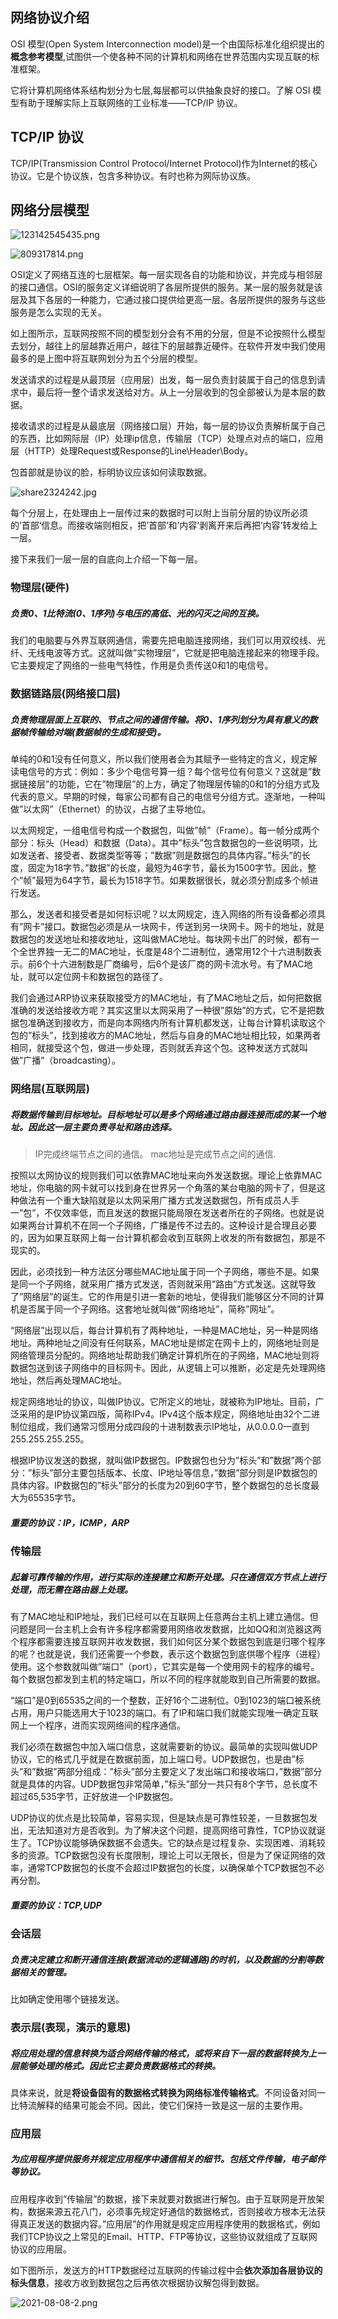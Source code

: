 ## 网络协议介绍

OSI 模型(Open System Interconnection model)是一个由国际标准化组织提出的**概念参考模型**,试图供一个使各种不同的计算机和网络在世界范围内实现互联的标准框架。

它将计算机网络体系结构划分为七层,每层都可以供抽象良好的接口。了解 OSI 模型有助于理解实际上互联网络的工业标准——TCP/IP 协议。

## TCP/IP 协议

TCP/IP(Transmission Control Protocol/Internet Protocol)作为Internet的核心协议。它是个协议族，包含多种协议。有时也称为网际协议族。

## 网络分层模型

![123142545435.png](https://pic.imgdb.cn/item/617576ba2ab3f51d9157b2f7.png)

![809317814.png](https://pic1.imgdb.cn/item/64435c510d2dde5777bd10a5.png)

OSI定义了网络互连的七层框架。每一层实现各自的功能和协议，并完成与相邻层的接口通信。OSI的服务定义详细说明了各层所提供的服务。某一层的服务就是该层及其下各层的一种能力，它通过接口提供给更高一层。各层所提供的服务与这些服务是怎么实现的无关。

如上图所示，互联网按照不同的模型划分会有不用的分层，但是不论按照什么模型去划分，越往上的层越靠近用户，越往下的层越靠近硬件。在软件开发中我们使用最多的是上图中将互联网划分为五个分层的模型。

发送请求的过程是从最顶层（应用层）出发，每一层负责封装属于自己的信息到请求中，最后将一整个请求发送给对方。从上一分层收到的包全部被认为是本层的数据。

接收请求的过程是从最底层（网络接口层）开始，每一层的协议负责解析属于自己的东西，比如网际层（IP）处理ip信息，传输层（TCP）处理点对点的端口，应用层（HTTP）处理Request或Response的Line\Header\Body。

包首部就是协议的脸，标明协议应该如何读取数据。

![share2324242.jpg](https://pic.imgdb.cn/item/61751dfb2ab3f51d910ce1d6.jpg)

每个分层上，在处理由上一层传过来的数据时可以附上当前分层的协议所必须的’首部‘信息。而接收端则相反，把’首部‘和’内容‘剥离开来后再把’内容‘转发给上一层。

接下来我们一层一层的自底向上介绍一下每一层。

### 物理层(硬件)
##### 负责0、1比特流(0、1序列)与电压的高低、光的闪灭之间的互换。

我们的电脑要与外界互联网通信，需要先把电脑连接网络，我们可以用双绞线、光纤、无线电波等方式。这就叫做”实物理层”，它就是把电脑连接起来的物理手段。它主要规定了网络的一些电气特性，作用是负责传送0和1的电信号。

### 数据链路层(网络接口层)
##### 负责物理层面上互联的、节点之间的通信传输。将0、1序列划分为具有意义的数据帧传输给对端(数据帧的生成和接受)。
单纯的0和1没有任何意义，所以我们使用者会为其赋予一些特定的含义，规定解读电信号的方式：例如：多少个电信号算一组？每个信号位有何意义？这就是”数据链接层”的功能，它在”物理层”的上方，确定了物理层传输的0和1的分组方式及代表的意义。早期的时候，每家公司都有自己的电信号分组方式。逐渐地，一种叫做”以太网”（Ethernet）的协议，占据了主导地位。

以太网规定，一组电信号构成一个数据包，叫做”帧”（Frame）。每一帧分成两个部分：标头（Head）和数据（Data）。其中”标头”包含数据包的一些说明项，比如发送者、接受者、数据类型等等；”数据”则是数据包的具体内容。”标头”的长度，固定为18字节。”数据”的长度，最短为46字节，最长为1500字节。因此，整个”帧”最短为64字节，最长为1518字节。如果数据很长，就必须分割成多个帧进行发送。

那么，发送者和接受者是如何标识呢？以太网规定，连入网络的所有设备都必须具有”网卡”接口。数据包必须是从一块网卡，传送到另一块网卡。网卡的地址，就是数据包的发送地址和接收地址，这叫做MAC地址。每块网卡出厂的时候，都有一个全世界独一无二的MAC地址，长度是48个二进制位，通常用12个十六进制数表示。前6个十六进制数是厂商编号，后6个是该厂商的网卡流水号。有了MAC地址，就可以定位网卡和数据包的路径了。

我们会通过ARP协议来获取接受方的MAC地址，有了MAC地址之后，如何把数据准确的发送给接收方呢？其实这里以太网采用了一种很”原始”的方式，它不是把数据包准确送到接收方，而是向本网络内所有计算机都发送，让每台计算机读取这个包的”标头”，找到接收方的MAC地址，然后与自身的MAC地址相比较，如果两者相同，就接受这个包，做进一步处理，否则就丢弃这个包。这种发送方式就叫做”广播”（broadcasting）。

### 网络层(互联网层)
##### 将数据传输到目标地址。目标地址可以是多个网络通过路由器连接而成的某一个地址。因此这一层主要负责寻址和路由选择。

> IP完成终端节点之间的通信。
> mac地址是完成节点之间的通信.

按照以太网协议的规则我们可以依靠MAC地址来向外发送数据。理论上依靠MAC地址，你电脑的网卡就可以找到身在世界另一个角落的某台电脑的网卡了，但是这种做法有一个重大缺陷就是以太网采用广播方式发送数据包，所有成员人手一”包”，不仅效率低，而且发送的数据只能局限在发送者所在的子网络。也就是说如果两台计算机不在同一个子网络，广播是传不过去的。这种设计是合理且必要的，因为如果互联网上每一台计算机都会收到互联网上收发的所有数据包，那是不现实的。

因此，必须找到一种方法区分哪些MAC地址属于同一个子网络，哪些不是。如果是同一个子网络，就采用广播方式发送，否则就采用”路由”方式发送。这就导致了”网络层”的诞生。它的作用是引进一套新的地址，使得我们能够区分不同的计算机是否属于同一个子网络。这套地址就叫做”网络地址”，简称”网址”。

“网络层”出现以后，每台计算机有了两种地址，一种是MAC地址，另一种是网络地址。两种地址之间没有任何联系，MAC地址是绑定在网卡上的，网络地址则是网络管理员分配的。网络地址帮助我们确定计算机所在的子网络，MAC地址则将数据包送到该子网络中的目标网卡。因此，从逻辑上可以推断，必定是先处理网络地址，然后再处理MAC地址。

规定网络地址的协议，叫做IP协议。它所定义的地址，就被称为IP地址。目前，广泛采用的是IP协议第四版，简称IPv4。IPv4这个版本规定，网络地址由32个二进制位组成，我们通常习惯用分成四段的十进制数表示IP地址，从0.0.0.0一直到255.255.255.255。

根据IP协议发送的数据，就叫做IP数据包。IP数据包也分为”标头”和”数据”两个部分：”标头”部分主要包括版本、长度、IP地址等信息，”数据”部分则是IP数据包的具体内容。IP数据包的”标头”部分的长度为20到60字节，整个数据包的总长度最大为65535字节。

##### 重要的协议：IP，ICMP，ARP

### 传输层
##### 起着可靠传输的作用，进行实际的连接建立和断开处理。只在通信双方节点上进行处理，而无需在路由器上处理。

有了MAC地址和IP地址，我们已经可以在互联网上任意两台主机上建立通信。但问题是同一台主机上会有许多程序都需要用网络收发数据，比如QQ和浏览器这两个程序都需要连接互联网并收发数据，我们如何区分某个数据包到底是归哪个程序的呢？也就是说，我们还需要一个参数，表示这个数据包到底供哪个程序（进程）使用。这个参数就叫做”端口”（port），它其实是每一个使用网卡的程序的编号。每个数据包都发到主机的特定端口，所以不同的程序就能取到自己所需要的数据。

“端口”是0到65535之间的一个整数，正好16个二进制位。0到1023的端口被系统占用，用户只能选用大于1023的端口。有了IP和端口我们就能实现唯一确定互联网上一个程序，进而实现网络间的程序通信。

我们必须在数据包中加入端口信息，这就需要新的协议。最简单的实现叫做UDP协议，它的格式几乎就是在数据前面，加上端口号。UDP数据包，也是由”标头”和”数据”两部分组成：”标头”部分主要定义了发出端口和接收端口，”数据”部分就是具体的内容。UDP数据包非常简单，”标头”部分一共只有8个字节，总长度不超过65,535字节，正好放进一个IP数据包。

UDP协议的优点是比较简单，容易实现，但是缺点是可靠性较差，一旦数据包发出，无法知道对方是否收到。为了解决这个问题，提高网络可靠性，TCP协议就诞生了。TCP协议能够确保数据不会遗失。它的缺点是过程复杂、实现困难、消耗较多的资源。TCP数据包没有长度限制，理论上可以无限长，但是为了保证网络的效率，通常TCP数据包的长度不会超过IP数据包的长度，以确保单个TCP数据包不必再分割。

##### 重要的协议：TCP,UDP

### 会话层
##### 负责决定建立和断开通信连接(数据流动的逻辑通路)的时机，以及数据的分割等数据相关的管理。
比如确定使用哪个链接发送。


### 表示层(表现，演示的意思)
##### 将应用处理的信息转换为适合网络传输的格式，或将来自下一层的数据转换为上一层能够处理的格式。因此它主要负责数据格式的转换。

具体来说，就是**将设备固有的数据格式转换为网络标准传输格式**。不同设备对同一比特流解释的结果可能会不同。因此，使它们保持一致是这一层的主要作用。

### 应用层
##### 为应用程序提供服务并规定应用程序中通信相关的细节。包括文件传输，电子邮件等协议。

应用程序收到”传输层”的数据，接下来就要对数据进行解包。由于互联网是开放架构，数据来源五花八门，必须事先规定好通信的数据格式，否则接收方根本无法获得真正发送的数据内容。”应用层”的作用就是规定应用程序使用的数据格式，例如我们TCP协议之上常见的Email、HTTP、FTP等协议，这些协议就组成了互联网协议的应用层。

如下图所示，发送方的HTTP数据经过互联网的传输过程中会**依次添加各层协议的标头信息**，接收方收到数据包之后再依次根据协议解包得到数据。

![2021-08-08-2.png](https://pic.imgdb.cn/item/610faff25132923bf88d5096.png)